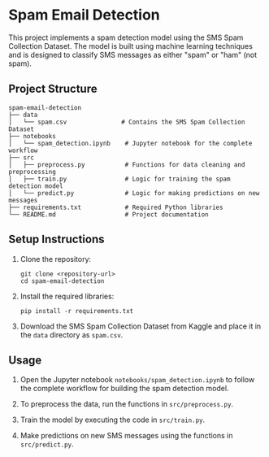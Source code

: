 # Spam Email Detection

This project implements a spam detection model using the SMS Spam Collection Dataset. The model is built using machine learning techniques and is designed to classify SMS messages as either "spam" or "ham" (not spam).

## Project Structure

```
spam-email-detection
├── data
│   └── spam.csv               # Contains the SMS Spam Collection Dataset
├── notebooks
│   └── spam_detection.ipynb    # Jupyter notebook for the complete workflow
├── src
│   ├── preprocess.py           # Functions for data cleaning and preprocessing
│   ├── train.py                # Logic for training the spam detection model
│   └── predict.py              # Logic for making predictions on new messages
├── requirements.txt            # Required Python libraries
└── README.md                   # Project documentation
```

## Setup Instructions

1. Clone the repository:

   ```
   git clone <repository-url>
   cd spam-email-detection
   ```

2. Install the required libraries:

   ```
   pip install -r requirements.txt
   ```

3. Download the SMS Spam Collection Dataset from Kaggle and place it in the `data` directory as `spam.csv`.

## Usage

1. Open the Jupyter notebook `notebooks/spam_detection.ipynb` to follow the complete workflow for building the spam detection model.

2. To preprocess the data, run the functions in `src/preprocess.py`.

3. Train the model by executing the code in `src/train.py`.

4. Make predictions on new SMS messages using the functions in `src/predict.py`.
